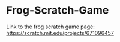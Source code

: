 # Frog-Scratch-Game

Link to the frog scratch game page: https://scratch.mit.edu/projects/671096457
